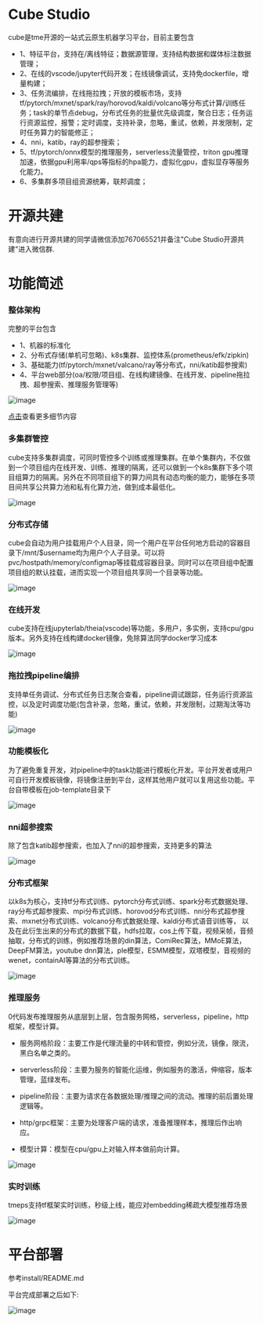 # Cube Studio

cube是tme开源的一站式云原生机器学习平台，目前主要包含
 - 1、特征平台，支持在/离线特征；数据源管理，支持结构数据和媒体标注数据管理；
 - 2、在线的vscode/jupyter代码开发；在线镜像调试，支持免dockerfile，增量构建；
 - 3、任务流编排，在线拖拉拽；开放的模板市场，支持tf/pytorch/mxnet/spark/ray/horovod/kaldi/volcano等分布式计算/训练任务；task的单节点debug，分布式任务的批量优先级调度，聚合日志；任务运行资源监控，报警；定时调度，支持补录，忽略，重试，依赖，并发限制，定时任务算力的智能修正；
 - 4、nni，katib，ray的超参搜索；
 - 5、tf/pytorch/onnx模型的推理服务，serverless流量管控，triton gpu推理加速，依据gpu利用率/qps等指标的hpa能力，虚拟化gpu，虚拟显存等服务化能力。
 - 6、多集群多项目组资源统筹，联邦调度；

# 开源共建

有意向进行开源共建的同学请微信添加767065521并备注"Cube Studio开源共建"进入微信群.

# 功能简述

### 整体架构

完整的平台包含
 - 1、机器的标准化
 - 2、分布式存储(单机可忽略)、k8s集群、监控体系(prometheus/efk/zipkin)
 - 3、基础能力(tf/pytorch/mxnet/valcano/ray等分布式，nni/katib超参搜索)
 - 4、平台web部分(oa/权限/项目组、在线构建镜像、在线开发、pipeline拖拉拽、超参搜索、推理服务管理等)

![image](https://user-images.githubusercontent.com/20157705/167534673-322f4784-e240-451e-875e-ada57f121418.png)

[点击](https://blog.csdn.net/luanpeng825485697/article/details/123619334)查看更多细节内容

### 多集群管控

cube支持多集群调度，可同时管控多个训练或推理集群。在单个集群内，不仅做到一个项目组内在线开发、训练、推理的隔离，还可以做到一个k8s集群下多个项目组算力的隔离。另外在不同项目组下的算力间具有动态均衡的能力，能够在多项目间共享公共算力池和私有化算力池，做到成本最低化。

![image](https://user-images.githubusercontent.com/20157705/167534695-d63b8239-e85e-42c4-bc7b-5999b9eff882.png)

### 分布式存储

cube会自动为用户挂载用户个人目录，同一个用户在平台任何地方启动的容器目录下/mnt/$username均为用户个人子目录。可以将pvc/hostpath/memory/configmap等挂载成容器目录。同时可以在项目组中配置项目组的默认挂载，进而实现一个项目组共享同一个目录等功能。

![image](https://user-images.githubusercontent.com/20157705/167534724-733ad796-745e-47e1-9224-9e749f918cf2.png)

### 在线开发

cube支持在线jupyterlab/theia(vscode)等功能，多用户，多实例，支持cpu/gpu版本。另外支持在线构建docker镜像，免除算法同学docker学习成本

![image](https://user-images.githubusercontent.com/20157705/167534731-8d19cab9-1420-46cf-8a1d-a4c68823c63d.png)

### 拖拉拽pipeline编排

支持单任务调试、分布式任务日志聚合查看，pipeline调试跟踪，任务运行资源监控，以及定时调度功能(包含补录，忽略，重试，依赖，并发限制，过期淘汰等功能)

![image](https://user-images.githubusercontent.com/20157705/167534748-9adf82ae-fd08-46f1-9ba6-a60b55bb8d3b.png)

### 功能模板化

为了避免重复开发，对pipeline中的task功能进行模板化开发。平台开发者或用户可自行开发模板镜像，将镜像注册到平台，这样其他用户就可以复用这些功能。平台自带模板在job-template目录下

![image](https://user-images.githubusercontent.com/20157705/167534770-505ffce8-8172-49be-9506-b265cd6ed465.png)

### nni超参搜索

除了包含katib超参搜索，也加入了nni的超参搜索，支持更多的算法

![image](https://user-images.githubusercontent.com/20157705/167534784-255f101a-3273-4eea-9254-f2df6879ddf1.png)

### 分布式框架

以k8s为核心，支持tf分布式训练、pytorch分布式训练、spark分布式数据处理、ray分布式超参搜索、mpi分布式训练、horovod分布式训练、nni分布式超参搜索、mxnet分布式训练、volcano分布式数据处理、kaldi分布式语音训练等，
以及在此衍生出来的分布式的数据下载，hdfs拉取，cos上传下载，视频采帧，音频抽取，分布式的训练，例如推荐场景的din算法，ComiRec算法，MMoE算法，DeepFM算法，youtube dnn算法，ple模型，ESMM模型，双塔模型，音视频的wenet，containAI等算法的分布式训练。

![image](https://user-images.githubusercontent.com/20157705/167534807-ca9a847f-45dc-4acb-a124-099e5915d81f.png)

### 推理服务

0代码发布推理服务从底层到上层，包含服务网格，serverless，pipeline，http框架，模型计算。

 - 服务网格阶段：主要工作是代理流量的中转和管控，例如分流，镜像，限流，黑白名单之类的。

 - serverless阶段：主要为服务的智能化运维，例如服务的激活，伸缩容，版本管理，蓝绿发布。

 - pipeline阶段：主要为请求在各数据处理/推理之间的流动。推理的前后置处理逻辑等。

 - http/grpc框架：主要为处理客户端的请求，准备推理样本，推理后作出响应。

 - 模型计算：模型在cpu/gpu上对输入样本做前向计算。

![image](https://user-images.githubusercontent.com/20157705/167534820-9202851a-a97c-41f7-8d63-900d73e4c57e.png)

### 实时训练

tmeps支持tf框架实时训练，秒级上线，能应对embedding稀疏大模型推荐场景

![image](https://user-images.githubusercontent.com/20157705/167534836-418855cf-daef-45a5-85c9-3bb1b7135f4f.png)

# 平台部署

参考install/README.md

平台完成部署之后如下:

![image](https://user-images.githubusercontent.com/20157705/167534850-e7f40f1e-058d-4370-be01-8bbcaf80c3e0.png)




